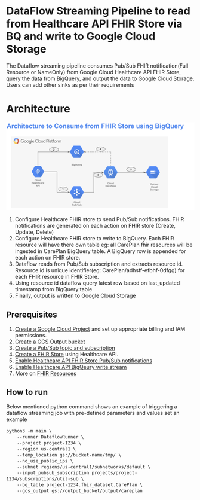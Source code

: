 # DataFlow Streaming Pipeline to read from Healthcare API FHIR Store via BQ and write to Google Cloud Storage

The Dataflow streaming pipeline consumes Pub/Sub FHIR notification(Full Resource or NameOnly) from Google Cloud Healthcare API FHIR Store, query the data from BigQuery, and output the data to Google Cloud Storage. Users can add other sinks as per their requirements


# Architecture
 
 ![Log output image](./images/dataflow_fhirstore_bq_consume.png)

 1. Configure Healthcare FHIR store to send Pub/Sub notifications. FHIR notifications are generated on each action on FHIR store (Create, Update, Delete)
 2.  Configure Healthcare FHIR store to write to BigQuery. Each FHIR resource will have there own table eg: all CarePlan fhir resources will be ingested in CarePlan BigQuery table. A BigQuery row is appended for each action on FHIR store.
 3. Dataflow reads from Pub/Sub subscription and extracts resource id. Resource id is unique identifier(eg: CarePlan/adhsff-efbhf-0dfgg) for each FHIR resource in FHIR Store.
 4. Using resource id dataflow query latest row based on last_updated timestamp from BigQuery table
 5. Finally, output is written to Google Cloud Storage

## Prerequisites 
1. [Create a Google Cloud Project](https://developers.google.com/workspace/guides/create-project) and set up appropriate billing and IAM permissions.
2. [Create a GCS Output bucket](https://cloud.google.com/storage/docs/creating-buckets) 
3. [Create a Pub/Sub topic and subscription](https://cloud.google.com/pubsub/docs/create-topic#pubsub_create_topic-Console)
4. [Create a FHIR Store](https://cloud.google.com/healthcare-api/docs/how-tos/fhir#healthcare-create-fhir-store-console)  using Healthcare API.
5. [Enable Healthcare API FHIR Store Pub/Sub notifications](https://cloud.google.com/healthcare-api/docs/fhir-pubsub)
6. [Enable Healthcare API BigQeury write stream](https://cloud.google.com/healthcare-api/docs/how-tos/fhir-bigquery-streaming)
7. More on [FHIR Resources](https://www.hl7.org/fhir/resourcelist.html)


## How to run

Below mentioned python command shows an example of triggering a dataflow streaming job with pre-defined parameters and values set an example  
```
python3 -m main \
    --runner DataflowRunner \
    --project project-1234 \
    --region us-central1 \
    --temp_location gs://bucket-name/tmp/ \
    --no_use_public_ips \
    --subnet regions/us-central1/subnetworks/default \
    --input_pubsub_subscription projects/project-1234/subscriptions/util-sub \
    --bq_table project-1234.fhir_dataset.CarePlan \
    --gcs_output gs://output_bucket/output/careplan
```  

